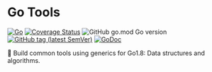 # Go Tools

[![Go](https://github.com/jtyoui/gotool/workflows/test/badge.svg)](https://github.com/jtyoui/gotool/actions)
[![Coverage Status](https://coveralls.io/repos/github/jtyoui/gotool/badge.svg?branch=master)](https://coveralls.io/github/jtyoui/gotool?branch=master)
![GitHub go.mod Go version](https://img.shields.io/github/go-mod/go-version/jtyoui/gotool?style=flat-square)
[![GitHub tag (latest SemVer)](https://img.shields.io/github/tag/jtyoui/gotool)](https://github.com/jtyoui/gotool)
[![GoDoc](https://godoc.org/github.com/jtyoui/gotool?status.svg)](https://pkg.go.dev/github.com/jtyoui/gotool)

🤟 Build common tools using generics for Go1.8: Data structures and algorithms.

